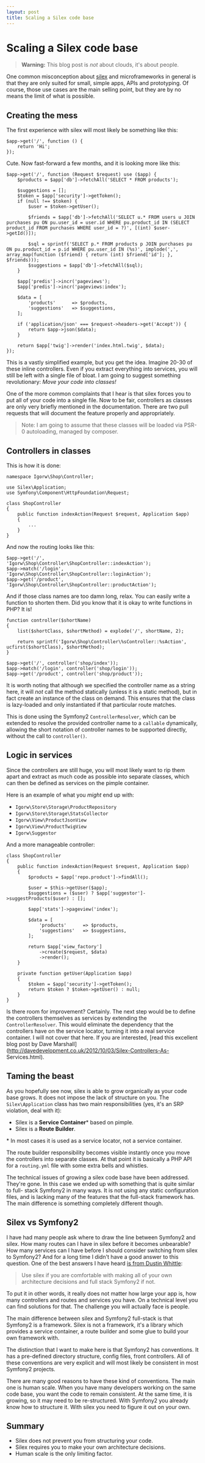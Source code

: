 ```yaml
---
layout: post
title: Scaling a Silex code base
---
```


# Scaling a Silex code base

> **Warning:** This blog post is *not* about clouds, it's about people.

One common misconception about [silex](http://silex.sensiolabs.org) and
microframeworks in general is that they are only suited for small, simple
apps, APIs and prototyping. Of course, those use cases are the main selling
point, but they are by no means the limit of what is possible.

## Creating the mess

The first experience with silex will most likely be something like this:

    $app->get('/', function () {
        return 'Hi';
    });

Cute. Now fast-forward a few months, and it is looking more like this:

    $app->get('/', function (Request $request) use ($app) {
        $products = $app['db']->fetchAll('SELECT * FROM products');

        $suggestions = [];
        $token = $app['security']->getToken();
        if (null !== $token) {
            $user = $token->getUser();

            $friends = $app['db']->fetchAll('SELECT u.* FROM users u JOIN purchases pu ON pu.user_id = user.id WHERE pu.product_id IN (SELECT product_id FROM purchases WHERE user_id = ?)', [(int) $user->getId()]);

            $sql = sprintf('SELECT p.* FROM products p JOIN purchases pu ON pu.product_id = p.id WHERE pu.user_id IN (%s)', implode(',', array_map(function ($friend) { return (int) $friend['id']; }, $friends)));
            $suggestions = $app['db']->fetchAll($sql);
        }

        $app['predis']->incr('pageviews');
        $app['predis']->incr('pageviews:index');

        $data = [
            'products'      => $products,
            'suggestions'   => $suggestions,
        ];

        if ('application/json' === $request->headers->get('Accept')) {
            return $app->json($data);
        }

        return $app['twig']->render('index.html.twig', $data);
    });

This is a vastly simplified example, but you get the idea. Imagine 20-30 of
these inline controllers. Even if you extract everything into services, you
will still be left with a single file of bloat. I am going to suggest
something revolutionary: *Move your code into classes!*

One of the more common complaints that I hear is that silex forces you to put
all of your code into a single file. Now to be fair, controllers as classes
are only very briefly mentioned in the documentation. There are two pull
requests that will document the feature properly and appropriately.

> Note: I am going to assume that these classes will be loaded via PSR-0
> autoloading, managed by composer.

## Controllers in classes

This is how it is done:

    namespace Igorw\Shop\Controller;

    use Silex\Application;
    use Symfony\Component\HttpFoundation\Request;

    class ShopController
    {
        public function indexAction(Request $request, Application $app)
        {
            ...
        }
    }

And now the routing looks like this:

    $app->get('/',          'Igorw\Shop\Controller\ShopController::indexAction');
    $app->match('/login',   'Igorw\Shop\Controller\ShopController::loginAction');
    $app->get('/product',   'Igorw\Shop\Controller\ShopController::productAction');

And if those class names are too damn long, relax. You can easily write a
function to shorten them. Did you know that it is okay to write functions in
PHP? It is!

    function controller($shortName)
    {
        list($shortClass, $shortMethod) = explode('/', shortName, 2);

        return sprintf('Igorw\Shop\Controller\%sController::%sAction', ucfirst($shortClass), $shortMethod);
    }

    $app->get('/', controller('shop/index'));
    $app->match('/login', controller('shop/login'));
    $app->get('/product', controller('shop/product'));

It is worth noting that although we specified the controller name as a string
here, it will *not* call the method statically (unless it is a static method),
but in fact create an instance of the class on demand. This ensures that the
class is lazy-loaded and only instantiated if that particular route matches.

This is done using the Symfony2 `ControllerResolver`, which can be extended to
resolve the provided controller name to a `callable` dynamically, allowing the
short notation of controller names to be supported directly, without the call
to `controller()`.

## Logic in services

Since the controllers are still huge, you will most likely want to rip them
apart and extract as much code as possible into separate classes, which can
then be defined as services on the pimple container.

Here is an example of what you *might* end up with:

* `Igorw\Store\Storage\ProductRepository`
* `Igorw\Store\Storage\StatsCollector`
* `Igorw\View\ProductJsonView`
* `Igorw\View\ProductTwigView`
* `Igorw\Suggestor`

And a more manageable controller:

    class ShopController
    {
        public function indexAction(Request $request, Application $app)
        {
            $products = $app['repo.product']->findAll();

            $user = $this->getUser($app);
            $suggestions = ($user) ? $app['suggestor']->suggestProducts($user) : [];

            $app['stats']->pageview('index');

            $data = [
                'products'      => $products,
                'suggestions'   => $suggestions,
            ];

            return $app['view_factory']
                ->create($request, $data)
                ->render();
        }

        private function getUser(Application $app)
        {
            $token = $app['security']->getToken();
            return $token ? $token->getUser() : null;
        }
    }

Is there room for improvement? Certainly. The next step would be to define the
controllers themselves as services by extending the `ControllerResolver`. This
would eliminate the dependency that the controllers have on the service
locator, turning it into a real service container. I will not cover that here.
If you are interested, [read this excellent blog post by Dave
Marshall](http://davedevelopment.co.uk/2012/10/03/Silex-Controllers-As-
Services.html).

## Taming the beast

As you hopefully see now, silex is able to grow organically as your code base
grows. It does not impose the lack of structure on you. The
`Silex\Application` class has two main responsibilities (yes, it's an SRP
violation, deal with it):

* Silex is a **Service Container**\* based on pimple.
* Silex is a **Route Builder**.

\* In most cases it is used as a service locator, not a service container.

The route builder responsibility becomes visible instantly once you move the
controllers into separate classes. At that point it is basically a PHP API for
a `routing.yml` file with some extra bells and whistles.

The technical issues of growing a silex code base have been addressed. They're
gone. In this case we ended up with something that is quite similar to full-
stack Symfony2 in many ways. It is not using any static configuration files,
and is lacking many of the features that the full-stack framework has. The
main difference is something completely different though.

## Silex vs Symfony2

I have had many people ask where to draw the line between Symfony2 and silex.
How many routes can I have in silex before it becomes unbearable? How many
services can I have before I should consider switching from silex to Symfony2?
And for a long time I didn't have a good answer to this question. One of the
best answers I have heard [is from Dustin
Whittle](https://twitter.com/mrf/status/251731315739729920):

> Use silex if you are comfortable with making all of your own architecture
> decisions and full stack Symfony2 if not.

To put it in other words, it really does not matter how large your app is, how
many controllers and routes and services you have. On a technical level you
can find solutions for that. The challenge you will actually face is people.

The main difference between silex and Symfony2 full-stack is that Symfony2 is
a framework. Silex is not a framework, it's a library which provides a service
container, a route builder and some glue to build your own framework with.

The distinction that I want to make here is that Symfony2 has conventions. It
has a pre-defined directory structure, config files, front controllers. All of
these conventions are very explicit and will most likely be consistent in most
Symfony2 projects.

There are many good reasons to have these kind of conventions. The main one is
human scale. When you have many developers working on the same code base, you
want the code to remain consistent. At the same time, it is growing, so it may
need to be re-structured. With Symfony2 you already know how to structure it.
With silex you need to figure it out on your own.

## Summary

* Silex does not prevent you from structuring your code.
* Silex requires you to make your own architecture decisions.
* Human scale is the only limiting factor.
